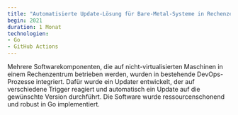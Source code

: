 ```yaml
---
title: "Automatisierte Update-Lösung für Bare-Metal-Systeme in Rechenzentren"
begin: 2021
duration: 1 Monat
technologien:
- Go
- GitHub Actions
---
```


Mehrere Softwarekomponenten, die auf nicht-virtualisierten Maschinen in einem Rechenzentrum betrieben werden, wurden in bestehende DevOps-Prozesse integriert. Dafür wurde ein Updater entwickelt, der auf verschiedene Trigger reagiert und automatisch ein Update auf die gewünschte Version durchführt. Die Software wurde ressourcenschonend und robust in Go implementiert.
